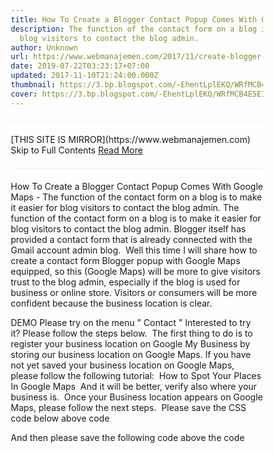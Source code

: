 ```yaml
---
title: How To Create a Blogger Contact Popup Comes With Google Maps
description: The function of the contact form on a blog is to make it easier for
  blog visitors to contact the blog admin.
author: Unknown
url: https://www.webmanajemen.com/2017/11/create-blogger-contact-popup-with-google-maps.html
date: 2019-07-22T03:23:17+07:00
updated: 2017-11-10T21:24:00.000Z
thumbnail: https://3.bp.blogspot.com/-EhentLplEKQ/WRfMCB4E5EI/AAAAAAAArEc/Lnhdwufv5_UfBY2yXZZEu34LmZ9OMAMoACLcB/s1600/Screenshot_1_1.jpg
cover: https://3.bp.blogspot.com/-EhentLplEKQ/WRfMCB4E5EI/AAAAAAAArEc/Lnhdwufv5_UfBY2yXZZEu34LmZ9OMAMoACLcB/s1600/Screenshot_1_1.jpg
---
```


<hr/> [THIS SITE IS MIRROR](https://www.webmanajemen.com) Skip to Full Contents <a href="https://www.webmanajemen.com/2017/11/create-blogger-contact-popup-with-google-maps.html" rel="follow" class="button" id="read-more">Read More</a> <hr/> How To Create a Blogger Contact Popup Comes With Google Maps - The function of the contact form on a blog is to make it easier for blog visitors to contact the blog admin. The function of the contact form on a blog is to make it easier for blog visitors to contact the blog admin. Blogger itself has provided a contact form that is already connected with the Gmail account admin blog. 
Well this time I will share how to create a contact form Blogger popup with Google Maps equipped, so this (Google Maps) will be more to give visitors trust to the blog admin, especially if the blog is used for business or online store. Visitors or consumers will be more confident because the business location is clear. 

DEMO
Please try on the menu " Contact "
Interested to try it? Please follow the steps below. 
The first thing to do is to register your business location on Google My Business by storing our business location on Google Maps. If you have not yet saved your business location on Google Maps, please follow the following tutorial: 
How to Spot Your Places In Google Maps 
And it will be better, verify also where your business is. 
Once your Business location appears on Google Maps, please follow the next steps. 
Please save the CSS code below above</head> code 

<style type='text/css'>
/*<![CDATA[*/
*{-webkit-box-sizing:border-box;-moz-box-sizing:border-box;box-sizing:border-box}
.container,.container-fluid{margin-right:auto;margin-left:auto}
.contact_right form,.container,.container-fluid{padding-left:15px;padding-right:15px}
.btn,.contact-form-button.contact-form-button-submit{white-space:nowrap;vertical-align:middle;cursor:pointer}
.contact_right img.icon{position:absolute;top:-2px;left:0;border:0}
.row{margin-right:-15px;margin-left:-15px}
#maps-contact{font-size:14px;position:fixed;top:-10000px;left:-10000px;background:#fff;z-index:9999;opacity:0;height:0;overflow-y:auto;overflow-x:hidden}
#maps-contact .container{padding-bottom:20px}
.maps-contact-map{margin-bottom:15px;height:378px}
.contact-form-button.contact-form-button-submit{background-color:#ff7600;-webkit-border-radius:0;-moz-border-radius:0;color:#fff;float:right!important;display:inline-block;padding:6px 12px;margin-bottom:0;font-size:14px;font-weight:400;line-height:1.428571429;text-align:center;background-image:none;border:1px solid transparent;border-radius:0;-webkit-user-select:none;-moz-user-select:none;-ms-user-select:none;-o-user-select:none;user-select:none}
#ContactForm1_contact-form-error-message,#ContactForm1_contact-form-success-message{width:100%;margin-top:-15px;text-align:left}
#maps-contact p{margin:0 0 10px;font-weight:lighter;position:relative}
#maps-contact p.address{padding-left:27px}
.col-md-4,.col-md-8{position:relative;min-height:1px;padding-right:15px;padding-left:15px}
.btn,.form-control{padding:6px 12px;font-size:14px;line-height:1.42857143;background-image:none}
.clearfix:after,.clearfix:before,.container:after,.container:before,.form-horizontal .form-group:after,.form-horizontal .form-group:before,.row:after,.row:before{display:table;content:" "}
,.clearfix:after,.container:after,.form-horizontal .form-group:after,.row:after{clear:both}
.txt_orange{color:#e67e22}
.form-horizontal .form-group{margin-right:-15px;margin-left:-15px}
.form-group{margin-bottom:15px}
.form-control{display:block;width:100%;height:34px;color:#555;background-color:#fff;border:1px solid #ccc;border-radius:0;-webkit-box-shadow:none;box-shadow:none;-webkit-transition:border-color ease-in-out .15s,-webkit-box-shadow ease-in-out .15s;-o-transition:border-color ease-in-out .15s,box-shadow ease-in-out .15s;transition:border-color ease-in-out .15s,box-shadow ease-in-out .15s}
.pull-right{float:right!important}
.btn{display:inline-block;margin-bottom:0;font-weight:400;text-align:center;-ms-touch-action:manipulation;touch-action:manipulation;-webkit-user-select:none;-moz-user-select:none;-ms-user-select:none;user-select:none;border:1px solid transparent;}
.btn-orange{background-color:#ff7600;border-bottom:2px solid #d35400;-webkit-border-radius:0;-moz-border-radius:0;border-radius:0;color:#fff}
.btn-orange.active,.btn-orange:active,.btn-orange:focus,.btn-orange:hover{background-color:#d35400;color:#fff;outline:0}
.form-control:focus{border-color:#66afe9;outline:0;-webkit-box-shadow:inset 0 1px 1px rgba(0,0,0,.075),0 0 8px rgba(102,175,233,.6);box-shadow:inset 0 1px 1px rgba(0,0,0,.075),0 0 8px rgba(102,175,233,.6)}
.form-control::-moz-placeholder{color:#999;opacity:1}
.form-control:-ms-input-placeholder{color:#999}
.form-control::-webkit-input-placeholder{color:#999}
.form-control::-ms-expand{background-color:transparent;border:0}
.contact-line-header{margin-top:100px;margin-bottom:80px}
.head_contact{padding-bottom:50px;margin-bottom:0}
.text-center{text-align:center}
.team_hr_left{margin-right:30px;margin-left:15px}
.team_hr_right {margin-left: 30px;}
.team_hr{border:1px solid #fff;width:39.5%}
.team_hr,.thumb-overlay a{float:left}
.hr_gray{border:1px solid #ccc}
hr{margin-top:20px;margin-bottom:20px;border:0;border-top:1px solid #eee;height:0;-webkit-box-sizing:content-box;-moz-box-sizing:content-box;box-sizing:content-box}
.contact-line-header .head-txt{font-size:22px;margin-top:8px;font-weight:lighter}
.txt_darkgrey{color:#333}
.hide_contact{position:absolute;top:30px;right:35px;color:#333;font-size:40px;width:20px;height:20px;line-height:20px;text-align:center;text-decoration:none}
@media (min-width:768px){.container{width:750px}
}@media (min-width:992px){.container{width:970px}
.col-md-8{width:66.66666667%;float:left}
.col-md-4{width:33.33333333%;float:left}
}@media (min-width:1200px){.container{width:1170px}
}/*]]>*/
</style>


And then please save the following code above the code </body> 

        <div id='maps-contact'>
            <div class='container'>
                <div class='row'>
                    <div class='contact-line-header head_contact'>
                        <div class='text-center'>
                            <div class='head-txt'>CONTACT US</div>
                        </div>
                    </div>
                    <div class='col-md-8'>
                        <div class='maps-contact-map' id='map'> </div>
                        <div class='clearfix'/>
                    </div>
                    <div class='col-md-4 contact_right'>
                        <p>Lorem ipsum dolor sit amet, consectetu adipiscing elit pendisse as a molesti.</p>
                        <p class='address'><img alt='icon 1' class='icon' src='https://2.bp.blogspot.com/-7FIRV2qQHxA/WRGcfU4j65I/AAAAAAAArAo/bVPKUot_Cn0gEuzDbtkphHoI0ctErudlgCLcB/s1600/location.png'/>Perum Pesona Estetika A-27, Cikembulan, Sidamulih, Pangandaran, Jawa Barat 46396</p>
                        <p class='address'><img alt='icon 2' class='icon' src='https://2.bp.blogspot.com/-fQq-K9ycuq4/WRGdJa_iBmI/AAAAAAAArAw/5ZaAQGxPcqE5OJu5qIoi63OloSj3dAIjQCLcB/s1600/phone1.png'/> 090-080-0110</p>
                        <p class='address'><img alt='icon 3' class='icon' src='https://3.bp.blogspot.com/-nEFHMx1Y4g0/WRL8qxYcHQI/AAAAAAAArC0/jOOKuwbLaFoU7NbSk-ncOIoFXqZAnF0kgCLcB/s1600/clock.png'/>Monday - Sunday, 09.00 - 18.00</p>
                        <form class='form-horizontal' name='contact-form'>
                            <div class='form-group'>
                                <input class='form-control' id='ContactForm1_contact-form-name' name='name' placeholder='Your Name...' type='text' value=''/>
                            </div>
                            <div class='form-group'>
                                <input class='form-control' id='ContactForm1_contact-form-email' name='email' placeholder='Your Email...' type='email' value=''/>
                            </div>
                            <div class='form-group'>
                                <textarea class='form-control' id='ContactForm1_contact-form-email-message' name='email-message' placeholder='Write down your message...' style='height: 130px;'/>
                            </div>
                            <button class='btn btn-orange pull-right' id='ContactForm1_contact-form-submit' type='button'>SEND</button><br/>
                            <div style='max-width: 240px; text-align: left; width: 100%;'>
<div id='ContactForm1_contact-form-error-message'>
</div>
<div id='ContactForm1_contact-form-success-message'>
</div>
</div>
                        </form>
                          
                    </div>
                </div><!-- /.row -->
            </div><!-- /.container -->
<a class='hide_contact' href='javascript:void' onclick='hideContact()' title='Close Contact'>&amp;times;</a>
        </div>
<script>
//<![CDATA[
function showContact() {
var o = document.getElementById("maps-contact");
o.style.opacity = "1";o.style.top = "0";o.style.left = "0";o.style.bottom = "0";o.style.right = "0";o.style.height = "100%";
};
function hideContact() {
var o = document.getElementById("maps-contact");
o.style.opacity = "0";o.style.top = "-10000px";o.style.left = "-10000px";o.style.height = "0";
};
// load google map
        var script = document.createElement('script');
        script.type = 'text/javascript';
        script.src = 'https://maps.googleapis.com/maps/api/js?key=AIzaSyCTbFF2Os0UkPBdJ7xPZo3m6Z-a8QyklPU&v=3.exp&sensor=false&' +
            'callback=initialize';
        document.body.appendChild(script);
function initialize() {
  var myLatlng = new google.maps.LatLng(-7.677432, 108.615916);
    var mapOptions = {
      zoom: 14,
      center: myLatlng
    };
    var map = new google.maps.Map(document.getElementById('map'),  mapOptions);
    var marker = new google.maps.Marker({
    position: myLatlng,
    map: map
  });
}//]]>
</script>
<script src='https://www.blogger.com/static/v1/widgets/2271878333-widgets.js' type='text/javascript'/>
<script type='text/javascript'>
//<![CDATA[
if (typeof(BLOG_attachCsiOnload) != 'undefined' && BLOG_attachCsiOnload != null) { window['blogger_templates_experiment_id'] = "templatesV1";window['blogger_blog_id'] = '2552749739771124482';BLOG_attachCsiOnload(''); }_WidgetManager._Init('//www.blogger.com/rearrange?blogID\x3d2552749739771124482','//kompibarru.blogspot.com/','2552749739771124482');
_WidgetManager._RegisterWidget('_ContactFormView', new _WidgetInfo('ContactForm1', 'footer1', null, document.getElementById('ContactForm1'), {'contactFormMessageSendingMsg': 'Sending...', 'contactFormMessageSentMsg': 'Your message has been sent.', 'contactFormMessageNotSentMsg': 'Message could not be sent. Please try again later.', 'contactFormInvalidEmailMsg': 'A valid email address is required.', 'contactFormEmptyMessageMsg': 'Message field cannot be empty.', 'title': 'Contact Form', 'blogId': '2552749739771124482', 'contactFormNameMsg': 'Name', 'contactFormEmailMsg': 'Email', 'contactFormMessageMsg': 'Message', 'contactFormSendMsg': 'Send', 'submitUrl': 'https://www.blogger.com/contact-form.do'}, 'displayModeFull'));
//]]>
</script>


What I mark yellow please adjust. 
For code -7.677432, 108.615916 is the code of latitude and longitude of your location.Please replace with your location code, to get it please right click on your location in Google Maps then click What's here? Then a box will appear at the bottom. Please copy the code similar to the code. 

Code 2552749739771124482 please replace with your Blog ID code and //kompibarru.blogspot.com/ please replace with your blog domain. 
Then use the following code to display the contact form, can be stored in the menu or where I like you. 
<a href='javascript:void' onclick='showContact()'>CONTACT</a>
Done and good luck .... <hr/> [THIS SITE IS MIRROR](https://www.webmanajemen.com) Skip to Full Contents <a href="https://www.webmanajemen.com/2017/11/create-blogger-contact-popup-with-google-maps.html" rel="follow" class="button" id="read-more">Read More</a> <hr/>